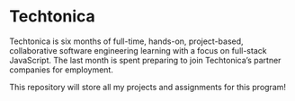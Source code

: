# Techtonica

Techtonica is six months of full-time, hands-on, project-based, collaborative software engineering learning with a focus on full-stack JavaScript. The last month is spent preparing to join Techtonica’s partner companies for employment.

This repository will store all my projects and assignments for this program! 



